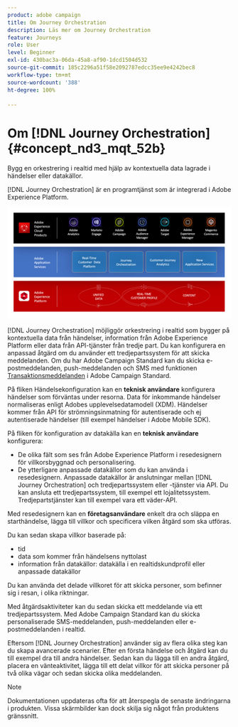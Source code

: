 ```yaml
---
product: adobe campaign
title: Om Journey Orchestration
description: Läs mer om Journey Orchestration
feature: Journeys
role: User
level: Beginner
exl-id: 430bac3a-06da-45a8-af90-1dcd1504d532
source-git-commit: 185c2296a51f58e2092787edcc35ee9e4242bec8
workflow-type: tm+mt
source-wordcount: '388'
ht-degree: 100%

---
```


# Om [!DNL Journey Orchestration]{#concept_nd3_mqt_52b}

Bygg en orkestrering i realtid med hjälp av kontextuella data lagrade i händelser eller datakällor.

[!DNL Journey Orchestration] är en programtjänst som är integrerad i Adobe Experience Platform.

![](../assets/journeydiagram.png)

[!DNL Journey Orchestration] möjliggör orkestrering i realtid som bygger på kontextuella data från händelser, information från Adobe Experience Platform eller data från API-tjänster från tredje part. Du kan konfigurera en anpassad åtgärd om du använder ett tredjepartssystem för att skicka meddelanden. Om du har Adobe Campaign Standard kan du skicka e-postmeddelanden, push-meddelanden och SMS med funktionen [Transaktionsmeddelanden](https://experienceleague.adobe.com/docs/campaign-standard/using/communication-channels/transactional-messaging/getting-started-with-transactional-msg.html?lang=sv) i Adobe Campaign Standard.

På fliken Händelsekonfiguration kan en **teknisk användare** konfigurera händelser som förväntas under resorna. Data för inkommande händelser normaliseras enligt Adobes upplevelsedatamodell (XDM). Händelser kommer från API för strömningsinmatning för autentiserade och ej autentiserade händelser (till exempel händelser i Adobe Mobile SDK).

På fliken för konfiguration av datakälla kan en **teknisk användare** konfigurera:

* De olika fält som ses från Adobe Experience Platform i resedesignern för villkorsbyggnad och personalisering.
* De ytterligare anpassade datakällor som du kan använda i resedesignern. Anpassade datakällor är anslutningar mellan [!DNL Journey Orchestration] och tredjepartssystem eller -tjänster via API. Du kan ansluta ett tredjepartssystem, till exempel ett lojalitetssystem. Tredjepartstjänster kan till exempel vara ett väder-API.

Med resedesignern kan en **företagsanvändare** enkelt dra och släppa en starthändelse, lägga till villkor och specificera vilken åtgärd som ska utföras.

Du kan sedan skapa villkor baserade på:

* tid
* data som kommer från händelsens nyttolast
* information från datakällor: datakälla i en realtidskundprofil eller anpassade datakällor

Du kan använda det delade villkoret för att skicka personer, som befinner sig i resan, i olika riktningar.

Med åtgärdsaktiviteter kan du sedan skicka ett meddelande via ett tredjepartssystem. Med Adobe Campaign Standard kan du skicka personaliserade SMS-meddelanden, push-meddelanden eller e-postmeddelanden i realtid.

Eftersom [!DNL Journey Orchestration] använder sig av flera olika steg kan du skapa avancerade scenarier. Efter en första händelse och åtgärd kan du till exempel dra till andra händelser. Sedan kan du lägga till en andra åtgärd, placera en vänteaktivitet, lägga till ett delat villkor för att skicka personer på två olika vägar och sedan skicka olika meddelanden.

>[!NOTE]
>
>Dokumentationen uppdateras ofta för att återspegla de senaste ändringarna i produkten. Vissa skärmbilder kan dock skilja sig något från produktens gränssnitt.
